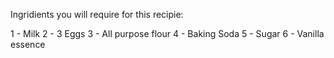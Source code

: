Ingridients you will require for this recipie:

1 - Milk
2 - 3 Eggs 
3 - All purpose flour
4 - Baking Soda 
5 - Sugar
6 - Vanilla essence
